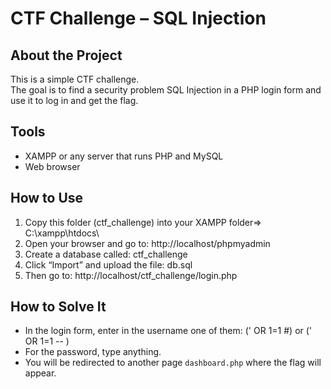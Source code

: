 # CTF Challenge – SQL Injection

## About the Project
This is a simple CTF challenge.  
The goal is to find a security problem SQL Injection in a PHP login form and use it to log in and get the flag.

## Tools
- XAMPP or any server that runs PHP and MySQL
- Web browser

## How to Use
1. Copy this folder (ctf_challenge) into your XAMPP folder=> C:\xampp\htdocs\
2. Open your browser and go to: http://localhost/phpmyadmin
3. Create a database called: ctf_challenge
4. Click “Import” and upload the file: db.sql
5. Then go to: http://localhost/ctf_challenge/login.php

## How to Solve It
- In the login form, enter in the username one of them: (' OR 1=1 #) or (' OR 1=1 -- )
- For the password, type anything.
- You will be redirected to another page `dashboard.php` where the flag will appear.
